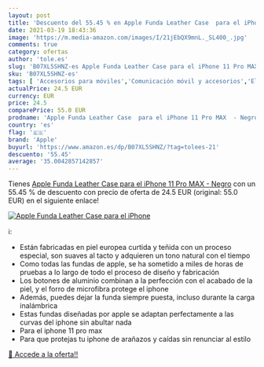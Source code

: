 ```yaml
---
layout: post
title: 'Descuento del 55.45 % en Apple Funda Leather Case  para el iPhone'
date: 2021-03-19 18:43:36
image: 'https://m.media-amazon.com/images/I/21jEbQX9mnL._SL400_.jpg'
comments: true
category: ofertas
author: 'tole.es'
slug: 'B07XL5SHNZ-es Apple Funda Leather Case para el iPhone 11 Pro MAX - Negro'
sku: 'B07XL5SHNZ-es'
tags: [ 'Accesorios para móviles','Comunicación móvil y accesorios','Electrónica','Fundas cartucheras para móviles','Fundas y carcasas para teléfonos móviles','apple','iphone', ]
actualPrice: 24.5 EUR
currency: EUR
price: 24.5
comparePrice: 55.0 EUR
prodname: 'Apple Funda Leather Case  para el iPhone 11 Pro MAX  - Negro'
country: 'es'
flag: '🇪🇸'
brand: 'Apple'
buyurl: 'https://www.amazon.es/dp/B07XL5SHNZ/?tag=tolees-21'
descuento: '55.45'
average: '35.0042857142857'
---
```


Tienes [Apple Funda Leather Case  para el iPhone 11 Pro MAX  - Negro](https://www.amazon.es/dp/B07XL5SHNZ/?tag=tolees-21) con un 55.45 % de descuento con precio de oferta de 24.5 EUR (original: 55.0 EUR) en el siguiente enlace!

[![Apple Funda Leather Case  para el iPhone](https://m.media-amazon.com/images/I/21jEbQX9mnL._SL400_.jpg)](https://www.amazon.es/dp/B07XL5SHNZ/?tag=tolees-21)

ℹ️:

- Están fabricadas en piel europea curtida y teñida con un proceso especial, son suaves al tacto y adquieren un tono natural con el tiempo
- Como todas las fundas de apple, se ha sometido a miles de horas de pruebas a lo largo de todo el proceso de diseño y fabricación
- Los botones de aluminio combinan a la perfección con el acabado de la piel, y el forro de microfibra protege el iphone
- Además, puedes dejar la funda siempre puesta, incluso durante la carga inalámbrica
- Estas fundas diseñadas por apple se adaptan perfectamente a las curvas del iphone sin abultar nada
- Para el iphone 11 pro max
- Para que protejas tu iphone de arañazos y caídas sin renunciar al estilo

[🛒 Accede a la oferta!!](https://www.amazon.es/dp/B07XL5SHNZ/?tag=tolees-21)

